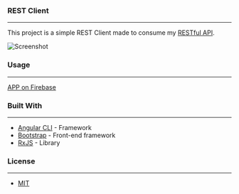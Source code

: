 ### REST Client
---
This project is a simple REST Client made to consume my [RESTful API](https://github.com/luizfvm/restful-api).

![Screenshot](https://github.com/luizfvm/rest-client/blob/master/src/assets/restclient.PNG)

### Usage
---
[APP on Firebase](https://lfvm-rest-client.firebaseapp.com/users)

### Built With
---
* [Angular CLI](https://cli.angular.io) - Framework
* [Bootstrap](https://getbootstrap.com.br) - Front-end framework
* [RxJS](https://rxjs-dev.firebaseapp.com) - Library

### License
---
* [MIT](https://choosealicense.com/licenses/mit/)